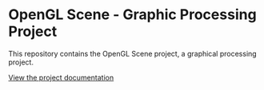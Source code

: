 # OpenGL Scene - Graphic Processing Project

This repository contains the OpenGL Scene project, a graphical processing project.

[View the project documentation](https://docs.google.com/document/d/e/2PACX-1vS_G0LTVdNjWax28Xzkz2Qum-zchpd6JZxx7riTKLqO-b711feuWDYQnxz0W9ABInqVG_pB0U_Dd76w/pub)
